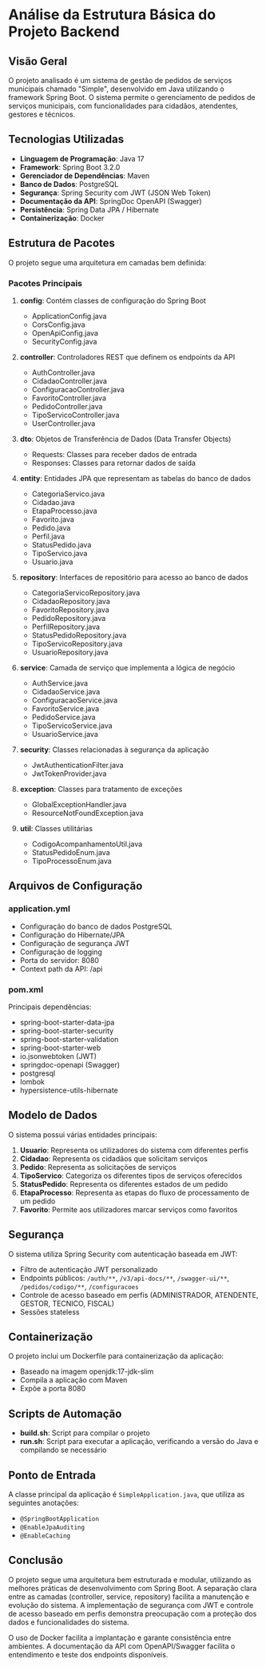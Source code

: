 # Análise da Estrutura Básica do Projeto Backend

## Visão Geral

O projeto analisado é um sistema de gestão de pedidos de serviços municipais chamado "Simple", desenvolvido em Java utilizando o framework Spring Boot. O sistema permite o gerenciamento de pedidos de serviços municipais, com funcionalidades para cidadãos, atendentes, gestores e técnicos.

## Tecnologias Utilizadas

- **Linguagem de Programação**: Java 17
- **Framework**: Spring Boot 3.2.0
- **Gerenciador de Dependências**: Maven
- **Banco de Dados**: PostgreSQL
- **Segurança**: Spring Security com JWT (JSON Web Token)
- **Documentação da API**: SpringDoc OpenAPI (Swagger)
- **Persistência**: Spring Data JPA / Hibernate
- **Containerização**: Docker

## Estrutura de Pacotes

O projeto segue uma arquitetura em camadas bem definida:

### Pacotes Principais

1. **config**: Contém classes de configuração do Spring Boot
   - ApplicationConfig.java
   - CorsConfig.java
   - OpenApiConfig.java
   - SecurityConfig.java

2. **controller**: Controladores REST que definem os endpoints da API
   - AuthController.java
   - CidadaoController.java
   - ConfiguracaoController.java
   - FavoritoController.java
   - PedidoController.java
   - TipoServicoController.java
   - UserController.java

3. **dto**: Objetos de Transferência de Dados (Data Transfer Objects)
   - Requests: Classes para receber dados de entrada
   - Responses: Classes para retornar dados de saída

4. **entity**: Entidades JPA que representam as tabelas do banco de dados
   - CategoriaServico.java
   - Cidadao.java
   - EtapaProcesso.java
   - Favorito.java
   - Pedido.java
   - Perfil.java
   - StatusPedido.java
   - TipoServico.java
   - Usuario.java

5. **repository**: Interfaces de repositório para acesso ao banco de dados
   - CategoriaServicoRepository.java
   - CidadaoRepository.java
   - FavoritoRepository.java
   - PedidoRepository.java
   - PerfilRepository.java
   - StatusPedidoRepository.java
   - TipoServicoRepository.java
   - UsuarioRepository.java

6. **service**: Camada de serviço que implementa a lógica de negócio
   - AuthService.java
   - CidadaoService.java
   - ConfiguracaoService.java
   - FavoritoService.java
   - PedidoService.java
   - TipoServicoService.java
   - UsuarioService.java

7. **security**: Classes relacionadas à segurança da aplicação
   - JwtAuthenticationFilter.java
   - JwtTokenProvider.java

8. **exception**: Classes para tratamento de exceções
   - GlobalExceptionHandler.java
   - ResourceNotFoundException.java

9. **util**: Classes utilitárias
   - CodigoAcompanhamentoUtil.java
   - StatusPedidoEnum.java
   - TipoProcessoEnum.java

## Arquivos de Configuração

### application.yml
- Configuração do banco de dados PostgreSQL
- Configuração do Hibernate/JPA
- Configuração de segurança JWT
- Configuração de logging
- Porta do servidor: 8080
- Context path da API: /api

### pom.xml
Principais dependências:
- spring-boot-starter-data-jpa
- spring-boot-starter-security
- spring-boot-starter-validation
- spring-boot-starter-web
- io.jsonwebtoken (JWT)
- springdoc-openapi (Swagger)
- postgresql
- lombok
- hypersistence-utils-hibernate

## Modelo de Dados

O sistema possui várias entidades principais:

1. **Usuario**: Representa os utilizadores do sistema com diferentes perfis
2. **Cidadao**: Representa os cidadãos que solicitam serviços
3. **Pedido**: Representa as solicitações de serviços
4. **TipoServico**: Categoriza os diferentes tipos de serviços oferecidos
5. **StatusPedido**: Representa os diferentes estados de um pedido
6. **EtapaProcesso**: Representa as etapas do fluxo de processamento de um pedido
7. **Favorito**: Permite aos utilizadores marcar serviços como favoritos

## Segurança

O sistema utiliza Spring Security com autenticação baseada em JWT:
- Filtro de autenticação JWT personalizado
- Endpoints públicos: `/auth/**`, `/v3/api-docs/**`, `/swagger-ui/**`, `/pedidos/codigo/**`, `/configuracoes`
- Controle de acesso baseado em perfis (ADMINISTRADOR, ATENDENTE, GESTOR, TECNICO, FISCAL)
- Sessões stateless

## Containerização

O projeto inclui um Dockerfile para containerização da aplicação:
- Baseado na imagem openjdk:17-jdk-slim
- Compila a aplicação com Maven
- Expõe a porta 8080

## Scripts de Automação

- **build.sh**: Script para compilar o projeto
- **run.sh**: Script para executar a aplicação, verificando a versão do Java e compilando se necessário

## Ponto de Entrada

A classe principal da aplicação é `SimpleApplication.java`, que utiliza as seguintes anotações:
- `@SpringBootApplication`
- `@EnableJpaAuditing`
- `@EnableCaching`

## Conclusão

O projeto segue uma arquitetura bem estruturada e modular, utilizando as melhores práticas de desenvolvimento com Spring Boot. A separação clara entre as camadas (controller, service, repository) facilita a manutenção e evolução do sistema. A implementação de segurança com JWT e controle de acesso baseado em perfis demonstra preocupação com a proteção dos dados e funcionalidades do sistema.

O uso de Docker facilita a implantação e garante consistência entre ambientes. A documentação da API com OpenAPI/Swagger facilita o entendimento e teste dos endpoints disponíveis.
